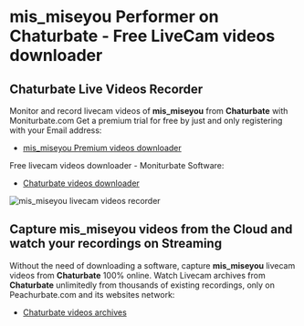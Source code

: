 # mis_miseyou Performer on Chaturbate - Free LiveCam videos downloader

## Chaturbate Live Videos Recorder

Monitor and record livecam videos of **mis_miseyou** from **Chaturbate** with Moniturbate.com
Get a premium trial for free by just and only registering with your Email address:
* [mis_miseyou Premium videos downloader](https://moniturbate.com/request-demo-licence-key.html)

Free livecam videos downloader - Moniturbate Software:
* [Chaturbate videos downloader](https://moniturbate.com/moniturbate-download-software.html)

![mis_miseyou livecam videos recorder](https://peachurnet.com/templates/moniturbate-software.png)


## Capture mis_miseyou videos from the Cloud and watch your recordings on Streaming

Without the need of downloading a software, capture **mis_miseyou** livecam videos from **Chaturbate** 100% online.
Watch Livecam archives from **Chaturbate** unlimitedly from thousands of existing recordings, only on Peachurbate.com and its websites network:
* [Chaturbate videos archives](https://peachurnet.com/)